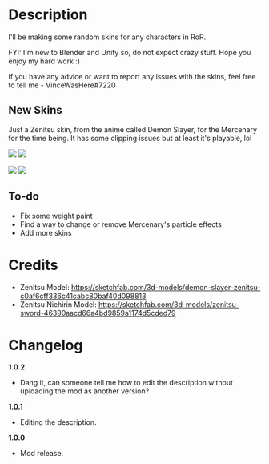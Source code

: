 # Description
I'll be making some random skins for any characters in RoR.

FYI:
I'm new to Blender and Unity so, do not expect crazy stuff. Hope you enjoy my hard work :)

If you have any advice or want to report any issues with the skins, feel free to tell me - VinceWasHere#7220

## New Skins
Just a Zenitsu skin, from the anime called Demon Slayer, for the Mercenary for the time being. It has some clipping issues but at least it's playable, lol

![](https://cdn.discordapp.com/attachments/864033991623180288/1058841952231096410/image.png) ![](https://cdn.discordapp.com/attachments/864033991623180288/1058840865277223022/35878a21-8755-4116-a415-69141a8bce94.png)

![](https://cdn.discordapp.com/attachments/864033991623180288/1058840867621843044/ad60000f-8377-4139-bd7d-98b4d5379ffd.png) ![](https://cdn.discordapp.com/attachments/864033991623180288/1058840866699096075/640940bf-2fd8-4190-b1eb-2adf5c135d92.png)

## To-do
* Fix some weight paint
* Find a way to change or remove Mercenary's particle effects
* Add more skins

# Credits
* Zenitsu Model: https://sketchfab.com/3d-models/demon-slayer-zenitsu-c0af6cff336c41cabc80baf40d098813
* Zenitsu Nichirin Model: https://sketchfab.com/3d-models/zenitsu-sword-46390aacd66a4bd9859a1174d5cded79

# Changelog
**1.0.2**

* Dang it, can someone tell me how to edit the description without uploading the mod as another version?


**1.0.1**

* Editing the description.


**1.0.0**

* Mod release.
